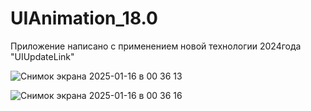 # UIAnimation_18.0
Приложение написано с применением новой технологии 2024года "UIUpdateLink"

![Снимок экрана 2025-01-16 в 00 36 13](https://github.com/user-attachments/assets/0f13aea1-c0b7-4af1-8927-512b1c5fd450)


![Снимок экрана 2025-01-16 в 00 36 16](https://github.com/user-attachments/assets/1e7b97e5-7f46-4d85-850c-81d0adf1e0e7)


